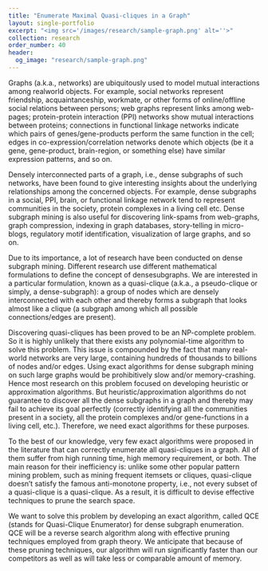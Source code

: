 ```yaml
---
title: "Enumerate Maximal Quasi-cliques in a Graph"
layout: single-portfolio
excerpt: "<img src='/images/research/sample-graph.png' alt=''>"
collection: research
order_number: 40
header: 
  og_image: "research/sample-graph.png"
---
```


Graphs (a.k.a., networks) are ubiquitously used to model mutual interactions among realworld objects. For example, social networks represent friendship, acquaintanceship, workmate,
or other forms of online/offline social relations between persons; web graphs represent links
among web-pages; protein-protein interaction (PPI) networks show mutual interactions
between proteins; connections in functional linkage networks indicate which pairs of
genes/gene-products perform the same function in the cell; edges in co-expression/correlation
networks denote which objects (be it a gene, gene-product, brain-region, or something else)
have similar expression patterns, and so on.

Densely interconnected parts of a graph, i.e., dense subgraphs of such networks, have
been found to give interesting insights about the underlying relationships among the concerned
objects. For example, dense subgraphs in a social, PPI, brain, or functional linkage network
tend to represent communities in the society, protein complexes in a living cell etc. Dense
subgraph mining is also useful for discovering link-spams from web-graphs, graph
compression, indexing in graph databases, story-telling in micro-blogs, regulatory motif
identification, visualization of large graphs, and so on.

Due to its importance, a lot of research have been conducted on dense subgraph mining.
Different research use different mathematical formulations to define the concept of densesubgraphs. We are interested in a particular formulation, known as a quasi-clique (a.k.a., a pseudo-clique or simply, a dense-subgraph): a group of nodes which are densely interconnected with each other and thereby forms a subgraph that looks almost like a clique (a subgraph among which all possible connections/edges are present).

Discovering quasi-cliques has been proved to be an NP-complete problem. So it is
highly unlikely that there exists any polynomial-time algorithm to solve this problem. This
issue is compounded by the fact that many real-world networks are very large, containing
hundreds of thousands to billions of nodes and/or edges. Using exact algorithms
for dense subgraph mining on such large graphs would be prohibitively slow and/or memory-crashing. Hence most research on this problem focused on developing heuristic or
approximation algorithms. But heuristic/approximation algorithms do not guarantee
to discover all the dense subgraphs in a graph and thereby may fail to achieve its goal perfectly (correctly identifying all the communities present in a society, all the protein complexes and/or gene-functions in a living cell, etc.). Therefore, we need exact algorithms for these purposes.

To the best of our knowledge, very few exact algorithms were proposed in the literature
that can correctly enumerate all quasi-cliques in a graph. All of them suffer from high running
time, high memory requirement, or both. The main reason for their inefficiency is: unlike some
other popular pattern mining problem, such as mining frequent itemsets or cliques, quasi-clique
doesn’t satisfy the famous anti-monotone property, i.e., not every subset of a quasi-clique
is a quasi-clique. As a result, it is difficult to devise effective techniques to prune the search space.

We want to solve this problem by developing an exact algorithm, called QCE (stands for Quasi-Clique Enumerator) for dense subgraph enumeration. QCE will be a reverse search algorithm along with effective pruning techniques employed from graph theory. We anticipate that
because of these pruning techniques, our algorithm will run significantly faster than our competitors as well as will take less or comparable amount of memory.
